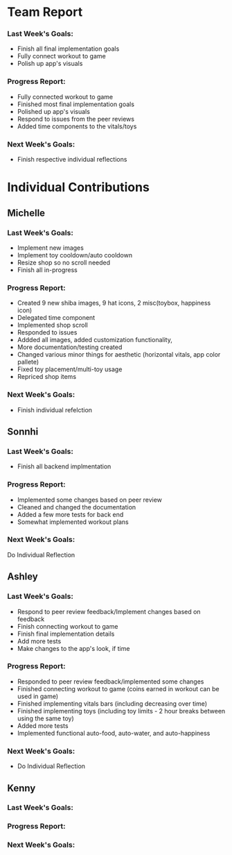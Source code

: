# Team Report
### Last Week's Goals: 
- Finish all final implementation goals
- Fully connect workout to game
- Polish up app's visuals

### Progress Report: 
- Fully connected workout to game
- Finished most final implementation goals
- Polished up app's visuals
- Respond to issues from the peer reviews 
- Added time components to the vitals/toys

### Next Week's Goals:
- Finish respective individual reflections


# Individual Contributions

## Michelle
### Last Week's Goals:
- Implement new images
- Implement toy cooldown/auto cooldown
- Resize shop so no scroll needed
- Finish all in-progress

### Progress Report:
- Created 9 new shiba images, 9 hat icons, 2 misc(toybox, happiness icon)
- Delegated time component
- Implemented shop scroll
- Responded to issues
- Addded all images, added customization functionality,
- More documentation/testing created
- Changed various minor things for aesthetic (horizontal vitals, app color pallete)
- Fixed toy placement/multi-toy usage
- Repriced shop items

### Next Week's Goals:
- Finish individual refelction


## Sonnhi
### Last Week's Goals:
- Finish all backend implmentation

### Progress Report:
- Implemented some changes based on peer review
- Cleaned and changed the documentation
- Added a few more tests for back end 
- Somewhat implemented workout plans

### Next Week's Goals:
Do Individual Reflection




## Ashley
### Last Week's Goals:
- Respond to peer review feedback/Implement changes based on feedback
- Finish connecting workout to game
- Finish final implementation details 
- Add more tests
- Make changes to the app's look, if time

### Progress Report:
- Responded to peer review feedback/implemented some changes
- Finished connecting workout to game (coins earned in workout can be used in game)
- Finished implementing vitals bars (including decreasing over time)
- Finished implementing toys 
  (including toy limits - 2 hour breaks between using the same toy)
- Added more tests
- Implemented functional auto-food, auto-water, and auto-happiness

### Next Week's Goals:
- Do Individual Reflection


## Kenny
### Last Week's Goals:


### Progress Report:



### Next Week's Goals:


